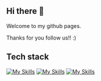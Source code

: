 ## Hi there 👋


Welcome to my github pages.

Thanks for you follow us!! :)


## Tech stack

[![My Skills](https://skillicons.dev/icons?i=aws,gcp,azure,linux,bash,vim,git,kubernetes,docker,grafana&perline=10)](https://skillicons.dev)
[![My Skills](https://skillicons.dev/icons?i=jenkins,nginx,nodejs,vscode,c,vue,go,lua&perline=10)](https://skillicons.dev)
[![My Skills](https://skillicons.dev/icons?i=figma,svg,ps&perline=10)](https://skillicons.dev)


<!--

**Here are some ideas to get you started:**

🙋‍♀️ A short introduction - what is your organization all about?
🌈 Contribution guidelines - how can the community get involved?
👩‍💻 Useful resources - where can the community find your docs? Is there anything else the community should know?
🍿 Fun facts - what does your team eat for breakfast?
🧙 Remember, you can do mighty things with the power of [Markdown](https://docs.github.com/github/writing-on-github/getting-started-with-writing-and-formatting-on-github/basic-writing-and-formatting-syntax)
-->
